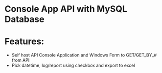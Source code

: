 # Console App API with MySQL Database
# Features:
- Self host API Console Application and Windows Form to GET/GET_BY_# from API
- Pick datetime, log/report using checkbox and export to excel
